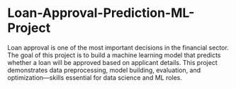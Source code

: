 # Loan-Approval-Prediction-ML-Project
Loan approval is one of the most important decisions in the financial sector.
The goal of this project is to build a machine learning model that predicts whether a loan will be approved based on applicant details.
This project demonstrates data preprocessing, model building, evaluation, and optimization—skills essential for data science and ML roles.
